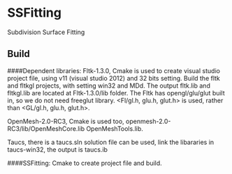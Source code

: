 # SSFitting
Subdivision Surface Fitting














## Build
####Dependent libraries: 
Fltk-1.3.0, Cmake is used to create visual studio project file, using v11 (visual studio 2012) and 32 bits setting. Build the fltk and fltkgl projects, with setting win32 and MDd. The output fltk.lib and fltkgl.lib are located at Fltk-1.3.0/lib folder. 
The Fltk has opengl/glu/glut built in, so we do not need freeglut library. <Fl/gl.h, glu.h, glut.h> is used, rather than <GL/gl.h, glu.h, glut.h>. 

OpenMesh-2.0-RC3, Cmake is used too, openmesh-2.0-RC3/lib/OpenMeshCore.lib OpenMeshTools.lib. 

Taucs, there is a taucs.sln solution file can be used, link the libararies in taucs-win32, the output is taucs.ib

####SSFitting: 
Cmake to create project file and build.   
